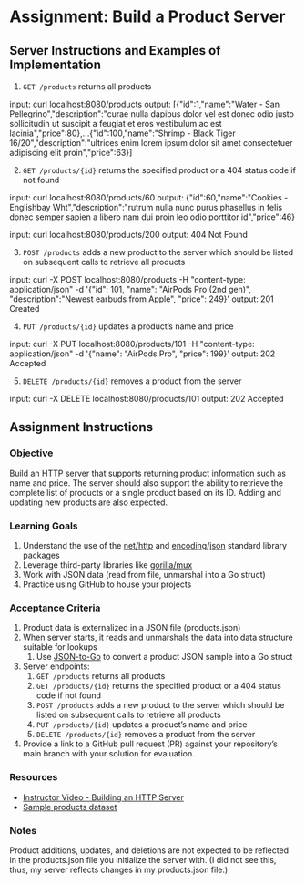 # Assignment: Build a Product Server

## Server Instructions and Examples of Implementation
1. `GET /products` returns all products

input:
curl localhost:8080/products
output:
[{"id":1,"name":"Water - San Pellegrino","description":"curae nulla dapibus dolor vel est donec odio justo sollicitudin ut suscipit a feugiat et eros vestibulum ac est lacinia","price":80},...{"id":100,"name":"Shrimp - Black Tiger 16/20","description":"ultrices enim lorem ipsum dolor sit amet consectetuer adipiscing elit proin","price":63}]

2. `GET /products/{id}` returns the specified product or a 404 status code if not found

input:
curl localhost:8080/products/60
output:
{"id":60,"name":"Cookies - Englishbay Wht","description":"rutrum nulla nunc purus phasellus in felis donec semper sapien a libero nam dui proin leo odio porttitor id","price":46}

input:
curl localhost:8080/products/200
output:
404 Not Found

3. `POST /products` adds a new product to the server which should be listed on subsequent calls to retrieve all products

input:
curl -X POST localhost:8080/products -H "content-type: application/json" -d '{"id": 101, "name": "AirPods Pro (2nd gen)", "description":"Newest earbuds from Apple", "price": 249}'
output:
201 Created
	
4. `PUT /products/{id}` updates a product’s name and price

input:
curl -X PUT localhost:8080/products/101 -H "content-type: application/json" -d '{"name": "AirPods Pro", "price": 199}'
output:
202 Accepted
	
5. `DELETE /products/{id}` removes a product from the server

input:
curl -X DELETE localhost:8080/products/101
output:
202 Accepted

## Assignment Instructions
### Objective

Build an HTTP server that supports returning product information such as name and price. The server should also support the ability to retrieve the complete list of products or a single product based on its ID. Adding and updating new products are also expected.

### Learning Goals

1. Understand the use of the [net/http](https://pkg.go.dev/net/http) and [encoding/json](https://pkg.go.dev/encoding/json) standard library packages
2. Leverage third-party libraries like [gorilla/mux](https://github.com/gorilla/mux) 
3. Work with JSON data (read from file, unmarshal into a Go struct)
4. Practice using GitHub to house your projects

### Acceptance Criteria

1. Product data is externalized in a JSON file (products.json)
2. When server starts, it reads and unmarshals the data into data structure suitable for lookups
    1. Use [JSON-to-Go](https://mholt.github.io/json-to-go/) to convert a product JSON sample into a Go struct
3. Server endpoints:
    1. `GET /products` returns all products
    2. `GET /products/{id}` returns the specified product or a 404 status code if not found
    3. `POST /products` adds a new product to the server which should be listed on subsequent calls to retrieve all products
    4. `PUT /products/{id}` updates a product’s name and price
    5. `DELETE /products/{id}` removes a product from the server
4. Provide a link to a GitHub pull request (PR) against your repository’s main branch with your solution for evaluation.

### Resources

- [Instructor Video - Building an HTTP Server](https://drive.google.com/file/d/1cF6MNqliUzYUvqbliz7j1QRx3y4wx749/view?usp=sharing)
- [Sample products dataset](https://gist.githubusercontent.com/jboursiquot/259b83a2d9aa6d8f16eb8f18c67f5581/raw/9b28998704fb06f127f13540a4f6e3812f50774b/products.json)

### Notes

Product additions, updates, and deletions are not expected to be reflected in the products.json file you initialize the server with.
(I did not see this, thus, my server reflects changes in my products.json file.)
